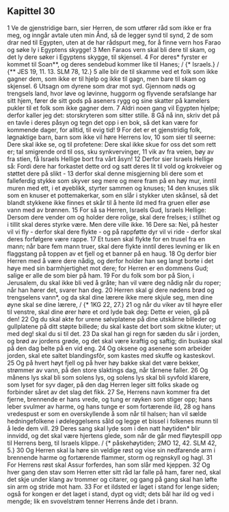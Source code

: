## Kapittel 30

1 Ve de gjenstridige barn, sier Herren, de som utfører råd som ikke er fra meg, og inngår avtale uten min Ånd, så de legger synd til synd,
2 de som drar ned til Egypten, uten at de har rådspurt meg, for å finne vern hos Farao og søke ly i Egyptens skygge!
3 Men Faraos vern skal bli dere til skam, og det ly dere søker i Egyptens skygge, til skjensel.
4 For deres* fyrster er kommet til Soan**, og deres sendebud kommer like til Hanes; / {* Israels.} / {** JES 19, 11. 13. SLM 78, 12.}
5 alle blir de til skamme ved et folk som ikke gagner dem, som ikke er til hjelp og ikke til gagn, men bare til skam og skjensel.
6 Utsagn om dyrene som drar mot syd. Gjennom nøds og trengsels land, hvor løve og løvinne, huggorm og flyvende serafslange har sitt hjem, fører de sitt gods på aseners rygg og sine skatter på kamelers pukler til et folk som ikke gagner dem.
7 Aldri noen gang vil Egypten hjelpe; derfor kaller jeg det: storskryteren som sitter stille.
8 Gå nå inn, skriv det på en tavle i deres påsyn og tegn det opp i en bok, så det kan være for kommende dager, for alltid, til evig tid!
9 For det er et gjenstridig folk, løgnaktige barn, barn som ikke vil høre Herrens lov,
10 som sier til seerne: Dere skal ikke se, og til profetene: Dere skal ikke skue for oss det som rett er; tal smigrende ord til oss, sku synkvervinger,
11 vik av fra veien, bøy av fra stien, få Israels Hellige bort fra vårt åsyn!
12 Derfor sier Israels Hellige så: Fordi dere har forkastet dette ord og satt deres lit til vold og krokveier og støttet dere på slikt -
13 derfor skal denne misgjerning bli dere som et falleferdig stykke som skyver seg mere og mere fram på en høy mur, inntil muren med ett, i et øyeblikk, styrter sammen og knuses;
14 den knuses slik som en knuser et pottemakerkar, som en slår i stykker uten skånsel, så det blandt stykkene ikke finnes et skår til å hente ild med fra gruen eller øse vann med av brønnen.
15 For så sa Herren, Israels Gud, Israels Hellige: Dersom dere vender om og holder dere rolige, skal dere frelses; i stillhet og i tillit skal deres styrke være. Men dere ville ikke.
16 Dere sa: Nei, på hester vil vi fly - derfor skal dere flykte - og på rappføtte dyr vil vi ride - derfor skal deres forfølgere være rappe.
17 Et tusen skal flykte for en trusel fra en mann; når bare fem mann truer, skal dere flykte inntil deres levning er lik en flaggstang på toppen av et fjell og et banner på en haug.
18 Og derfor bier Herren med å være dere nådig, og derfor holder han seg langt borte i det høye med sin barmhjertighet mot dere; for Herren er en dommens Gud; salige er alle de som bier på ham.
19 For du folk som bor på Sion, i Jerusalem, du skal ikke bli ved å gråte; han vil være deg nådig når du roper; når han hører det, svarer han deg.
20 Herren skal gi dere nødens brød og trengselens vann*, og da skal dine lærere ikke mere skjule seg, men dine øyne skal se dine lærere, / {* 1KG 22, 27.}
21 og når du viker av til høyre eller til venstre, skal dine ører høre et ord lyde bak deg: Dette er veien, gå på den!
22 Og du skal akte for urene sølvplatene på dine utskårne billeder og gullplatene på ditt støpte billede; du skal kaste det bort som skitne kluter; ut med deg! skal du si til det.
23 Da skal han gi regn for sæden du sår i jorden, og brød av jordens grøde, og det skal være kraftig og saftig; din buskap skal på den dag belte på en vid eng.
24 Og oksene og asenene som arbeider jorden, skal ete saltet blandingsfôr, som kastes med skuffe og kasteskovl.
25 Og på hvert høyt fjell og på hver høy bakke skal det være bekker, strømmer av vann, på den store slaktings dag, når tårnene faller.
26 Og månens lys skal bli som solens lys, og solens lys skal bli syvfold klarere, som lyset for syv dager, på den dag Herren leger sitt folks skade og forbinder såret av det slag det fikk.
27 Se, Herrens navn kommer fra det fjerne, brennende er hans vrede, og tung er røyken som stiger opp; hans leber svulmer av harme, og hans tunge er som fortærende ild,
28 og hans vredespust er som en overskyllende å som når til halsen; han vil sælde hedningefolkene i ødeleggelsens såld og legge et bissel i folkenes munn til å lede dem vill.
29 Deres sang skal lyde som i den natt høytiden* blir innvidd, og det skal være hjertens glede, som når de går med fløytespill opp til Herrens berg, til Israels klippe. / {* påskehøytiden; 2MO 12, 42. SLM 42, 5.}
30 Og Herren skal la høre sin veldige røst og vise sin nedfarende arm i brennende harme og fortærende flammer, storm og regnskyll og hagl.
31 For Herrens røst skal Assur forferdes, han som slår med kjeppen.
32 Og hver gang den stav som Herren etter sitt råd lar falle på ham, farer ned, skal det skje under klang av trommer og citarer, og gang på gang skal han løfte sin arm og stride mot ham.
33 For et ildsted er laget i stand for lenge siden; også for kongen er det laget i stand, dypt og vidt; dets bål har ild og ved i mengde; lik en svovelstrøm tenner Herrens ånde det i brann.
